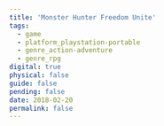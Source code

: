 ```yaml
---
title: 'Monster Hunter Freedom Unite'
tags:
  - game
  - platform_playstation-portable
  - genre_action-adventure
  - genre_rpg
digital: true
physical: false
guide: false
pending: false
date: 2018-02-20
permalink: false
---
```


